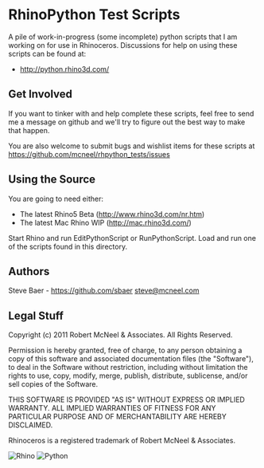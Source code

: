 RhinoPython Test Scripts
========================

A pile of work-in-progress (some incomplete) python scripts that I am working on for use in Rhinoceros. Discussions for help on using these scripts can be found at:

* http://python.rhino3d.com/


Get Involved
------------
If you want to tinker with and help complete these scripts, feel free to send me a message on github and we'll try to figure out the best way to make that happen.

You are also welcome to submit bugs and wishlist items for these scripts at https://github.com/mcneel/rhpython_tests/issues

Using the Source
----------------
You are going to need either:

* The latest Rhino5 Beta (http://www.rhino3d.com/nr.htm)
* The latest Mac Rhino WIP (http://mac.rhino3d.com/)

Start Rhino and run EditPythonScript or RunPythonScript. Load and run one of the scripts found in this directory.

Authors
-------
Steve Baer - https://github.com/sbaer steve@mcneel.com

Legal Stuff
-----------
Copyright (c) 2011 Robert McNeel & Associates. All Rights Reserved.

Permission is hereby granted, free of charge, to any person obtaining a copy of
this software and associated documentation files (the "Software"), to deal in
the Software without restriction, including without limitation the rights to use,
copy, modify, merge, publish, distribute, sublicense, and/or sell copies of the
Software.

THIS SOFTWARE IS PROVIDED "AS IS" WITHOUT EXPRESS OR IMPLIED WARRANTY. ALL IMPLIED
WARRANTIES OF FITNESS FOR ANY PARTICULAR PURPOSE AND OF MERCHANTABILITY ARE HEREBY
DISCLAIMED.

Rhinoceros is a registered trademark of Robert McNeel & Associates.

![Rhino](https://lh6.googleusercontent.com/-pQtuyrwmcmg/TYtWECHGYNI/AAAAAAAAA7Y/rphjSmq1cuo/s200/Rhino_logo_wire.jpg)  ![Python](http://www.food4rhino.com/sites/default/files/imagecache/Thumbnail-project-node/pythonlogo.png.pagespeed.ce.eP1CQxaAba.png)
